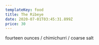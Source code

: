 ```yaml
---
templateKey: food
title: The Ribeye
date: 2020-07-01T03:45:31.899Z
price: 30
---
```


fourteen ounces / chimichurri / coarse salt
